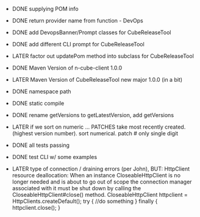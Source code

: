 * DONE supplying POM info
* DONE return provider name from function - DevOps
* DONE add DevopsBanner/Prompt classes for CubeReleaseTool
* DONE add different CLI prompt for CubeReleaseTool
* LATER factor out updatePom method into subclass for CubeReleaseTool
* DONE Maven Version of n-cube-client 1.0.0
* LATER Maven Version of CubeReleaseTool new major  1.0.0  (in a bit)
* DONE  namespace path
* DONE  static compile
* DONE  rename getVersions to getLatestVersion, add getVersions
* LATER if we sort on numeric ...  PATCHES take most recently created.  (highest version number).    sort numerical.  patch # only single digit
* DONE all tests passing
* DONE test CLI w/ some examples

* LATER type of connection / draining errors (per John), BUT:
        HttpClient resource deallocation: When an instance CloseableHttpClient is no longer needed and is about to go out of scope the connection manager associated with it must be shut down by calling the CloseableHttpClient#close() method.
        CloseableHttpClient httpclient = HttpClients.createDefault();
        try {
            //do something
        } finally {
            httpclient.close();
        }